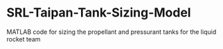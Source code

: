 # SRL-Taipan-Tank-Sizing-Model
MATLAB code for sizing the propellant and pressurant tanks for the liquid rocket team
